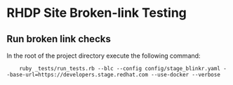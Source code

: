 RHDP Site Broken-link Testing
=============================

## Run broken link checks

In the root of the project directory execute the following command:


        ruby _tests/run_tests.rb --blc --config config/stage_blinkr.yaml --base-url=https://developers.stage.redhat.com --use-docker --verbose

